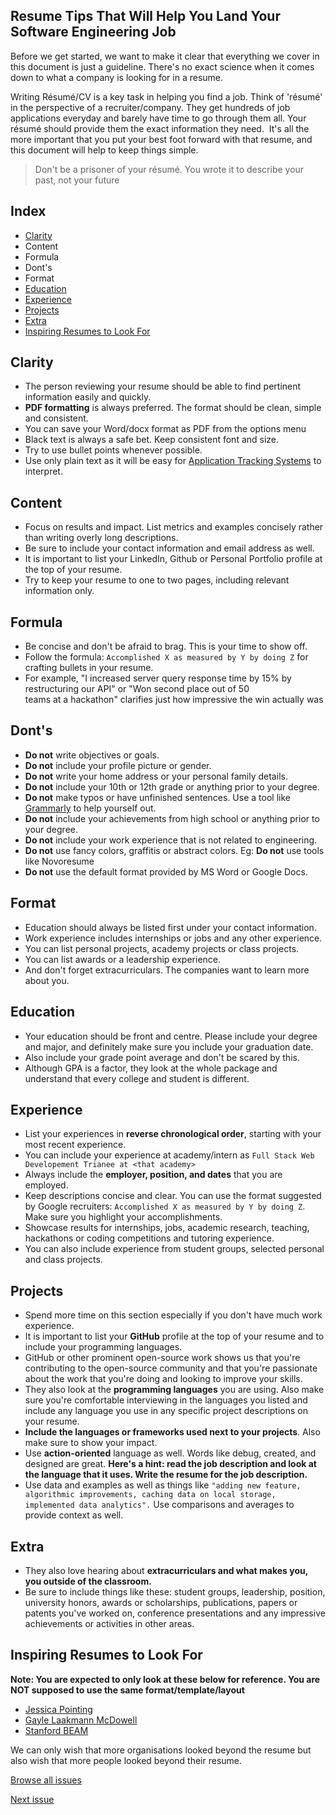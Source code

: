 ## Resume Tips That Will Help You Land Your Software Engineering Job

Before we get started, we want to make it clear that everything we cover in this document is just a guideline. There's no exact science when it comes down to what a company is looking for in a resume.

Writing Résumé/CV is a key task in helping you find a job. Think of 'résumé' in the perspective of a recruiter/company. They get hundreds of job applications everyday and barely have time to go through them all. Your résumé should provide them the exact information they need.  It's all the more important that you put your best foot forward with that resume, and this document will help to keep things simple.

> Don't be a prisoner of your résumé. You wrote it to describe your past, not your future


Index
-----

*   [Clarity](https://sudhanva-narayana.ghost.io/#clarity)
*   Content
*   Formula
*   Dont's
*   Format
*   [Education](https://sudhanva-narayana.ghost.io/#education)
*   [Experience](https://sudhanva-narayana.ghost.io/#experience)
*   [Projects](https://sudhanva-narayana.ghost.io/#projects)
*   [Extra](https://sudhanva-narayana.ghost.io/#extra)
*   [Inspiring Resumes to Look For](https://sudhanva-narayana.ghost.io/#inspiring-resumes-to-look-for)

Clarity
-------

*   The person reviewing your resume should be able to find pertinent information easily and quickly.
*   **PDF formatting** is always preferred. The format should be clean, simple and consistent.
*   You can save your Word/docx format as PDF from the options menu
*   Black text is always a safe bet. Keep consistent font and size.
*   Try to use bullet points whenever possible.
*   Use only plain text as it will be easy for [Application Tracking Systems](https://en.wikipedia.org/wiki/Applicant_tracking_system) to interpret.

Content
-------

*   Focus on results and impact. List metrics and examples concisely rather than writing overly long descriptions.
*   Be sure to include your contact information and email address as well.
*   It is important to list your LinkedIn, Github or Personal Portfolio profile at the top of your resume.
*   Try to keep your resume to one to two pages, including relevant information only.

Formula
-------

*   Be concise and don't be afraid to brag. This is your time to show off.
*   Follow the formula: `Accomplished X as measured by Y by doing Z` for crafting bullets in your resume.
*   For example, "I increased server query response time by 15% by restructuring our API" or "Won second place out of 50  
    teams at a hackathon" clarifies just how impressive the win actually was

Dont's
------

*   **Do not** write objectives or goals.
*   **Do not** include your profile picture or gender.
*   **Do not** write your home address or your personal family details.
*   **Do not** include your 10th or 12th grade or anything prior to your degree.
*   **Do not** make typos or have unfinished sentences. Use a tool like [Grammarly](https://grammarly.com/) to help yourself out.
*   **Do not** include your achievements from high school or anything prior to your degree.
*   **Do not** include your work experience that is not related to engineering.
*   **Do not** use fancy colors, graffitis or abstract colors. Eg: **Do not** use tools like Novoresume
*   **Do not** use the default format provided by MS Word or Google Docs.

Format
------

*   Education should always be listed first under your contact information.
*   Work experience includes internships or jobs and any other experience.
*   You can list personal projects, academy projects or class projects.
*   You can list awards or a leadership experience.
*   And don't forget extracurriculars. The companies want to learn more about you.

Education
---------

*   Your education should be front and centre. Please include your degree and major, and definitely make sure you include your graduation date.
*   Also include your grade point average and don't be scared by this.
*   Although GPA is a factor, they look at the whole package and understand that every college and student is different.

Experience
----------

*   List your experiences in **reverse chronological order**, starting with your most recent experience.
*   You can include your experience at academy/intern as `Full Stack Web Developement Trianee at <that academy>`
*   Always include the **employer, position, and dates** that you are employed.
*   Keep descriptions concise and clear. You can use the format suggested by Google recruiters: `Accomplished X as measured by Y by doing Z`. Make sure you highlight your accomplishments.
*   Showcase results for internships, jobs, academic research, teaching, hackathons or coding competitions and tutoring experience.
*   You can also include experience from student groups, selected personal and class projects.

Projects
--------

*   Spend more time on this section especially if you don't have much work experience.
*   It is important to list your **GitHub** profile at the top of your resume and to include your programming languages.
*   GitHub or other prominent open-source work shows us that you're contributing to the open-source community and that you're passionate about the work that you're doing and looking to improve your skills.
*   They also look at the **programming languages** you are using. Also make sure you're comfortable interviewing in the languages you listed and include any language you use in any specific project descriptions on your resume.
*   **Include the languages or frameworks used next to your projects**. Also make sure to show your impact.
*   Use **action-oriented** language as well. Words like debug, created, and designed are great. **Here's a hint: read the job description and look at the language that it uses. Write the resume for the job description.**
*   Use data and examples as well as things like `"adding new feature, algorithmic improvements, caching data on local storage, implemented data analytics".` Use comparisons and averages to provide context as well.

Extra
-----

*   They also love hearing about **extracurriculars and what makes you, you outside of the classroom.**
*   Be sure to include things like these: student groups, leadership, position, university honors, awards or scholarships, publications, papers or patents you've worked on, conference presentations and any impressive  
    achievements or activities in other areas.

Inspiring Resumes to Look For
-----------------------------

**Note: You are expected to only look at these below for reference. You are NOT supposed to use the same format/template/layout**

*   [Jessica Pointing](https://www.businessinsider.in/See-the-resume-that-helped-a-college-student-land-internship-offers-from-Google-Facebook-Apple-and-Goldman-Sachs/articleshow/56899122.cms)
*   [Gayle Laakmann McDowell](https://www.careercup.com/resume)
*   [Stanford BEAM](https://www.gsb.stanford.edu/alumni/career-resources/job-search/resumes)

We can only wish that more organisations looked beyond the resume but also wish that more people looked beyond their resume.

[Browse all issues](https://sudhanva-narayana.ghost.io/page/2)

[Next issue](https://sudhanva-narayana.ghost.io/machine-learning-best-practices-for-your-company/)